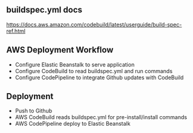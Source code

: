 ## buildspec.yml docs

https://docs.aws.amazon.com/codebuild/latest/userguide/build-spec-ref.html

## AWS Deployment Workflow

-   Configure Elastic Beanstalk to serve application
-   Configure CodeBuild to read buildspec.yml and run commands
-   Configure CodePipeline to integrate Github updates with CodeBuild

## Deployment

-   Push to Github
-   AWS CodeBuild reads buildspec.yml for pre-install/install commands
-   AWS CodePipeline deploy to Elastic Beanstalk
